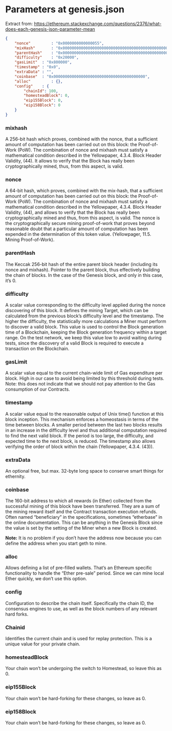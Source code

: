 # Parameters at genesis.json
Extract from: https://ethereum.stackexchange.com/questions/2376/what-does-each-genesis-json-parameter-mean

```json
{
	"nonce"			: "0x0000000000000055",
	"mixHash"		: "0x0000000000000000000000000000000000000000000000000000000000000000",
	"parentHash"	: "0x0000000000000000000000000000000000000000000000000000000000000000",
	"difficulty"	: "0x20000",
	"gasLimit"	: "0x800000",
	"timestamp"	: "0x0",
	"extraData"	: "",
	"coinbase"	: "0x0000000000000000000000000000000000000000",
	"alloc" 		: {},
	"config" 	: {
		"chainId": 100,
		"homesteadBlock": 0,
		"eip155Block": 0,
		"eip158Block": 0
	}
}
```

### mixhash 
A 256-bit hash which proves, combined with the nonce, that a sufficient amount of computation has been carried out on this block: the Proof-of-Work (PoW). The combination of nonce and mixhash must satisfy a mathematical condition described in the Yellowpaper, 4.3.4. Block Header Validity, (44). It allows to verify that the Block has really been cryptographically mined, thus, from this aspect, is valid.

### nonce 
A 64-bit hash, which proves, combined with the mix-hash, that a sufficient amount of computation has been carried out on this block: the Proof-of-Work (PoW). The combination of nonce and mixhash must satisfy a mathematical condition described in the Yellowpaper, 4.3.4. Block Header Validity, (44), and allows to verify that the Block has really been cryptographically mined and thus, from this aspect, is valid. The nonce is the cryptographically secure mining proof-of-work that proves beyond reasonable doubt that a particular amount of computation has been expended in the determination of this token value. (Yellowpager, 11.5. Mining Proof-of-Work).

### parentHash 
The Keccak 256-bit hash of the entire parent block header (including its nonce and mixhash). Pointer to the parent block, thus effectively building the chain of blocks. In the case of the Genesis block, and only in this case, it’s 0.

### difficulty 
A scalar value corresponding to the difficulty level applied during the nonce discovering of this block. It defines the mining Target, which can be calculated from the previous block’s difficulty level and the timestamp. The higher the difficulty, the statistically more calculations a Miner must perform to discover a valid block. This value is used to control the Block generation time of a Blockchain, keeping the Block generation frequency within a target range. On the test network, we keep this value low to avoid waiting during tests, since the discovery of a valid Block is required to execute a transaction on the Blockchain.

### gasLimit 
A scalar value equal to the current chain-wide limit of Gas expenditure per block. High in our case to avoid being limited by this threshold during tests. Note: this does not indicate that we should not pay attention to the Gas consumption of our Contracts.

### timestamp 
A scalar value equal to the reasonable output of Unix time() function at this block inception. This mechanism enforces a homeostasis in terms of the time between blocks. A smaller period between the last two blocks results in an increase in the difficulty level and thus additional computation required to find the next valid block. If the period is too large, the difficulty, and expected time to the next block, is reduced. The timestamp also allows verifying the order of block within the chain (Yellowpaper, 4.3.4. (43)).

### extraData 
An optional free, but max. 32-byte long space to conserve smart things for ethernity.

### coinbase 
The 160-bit address to which all rewards (in Ether) collected from the successful mining of this block have been transferred. They are a sum of the mining reward itself and the Contract transaction execution refunds. Often named “beneficiary” in the specifications, sometimes “etherbase” in the online documentation. This can be anything in the Genesis Block since the value is set by the setting of the Miner when a new Block is created.

**Note:** It is no problem if you don’t have the address now because you can define the address when you start geth to mine.

### alloc 
Allows defining a list of pre-filled wallets. That’s an Ethereum specific functionality to handle the “Ether pre-sale” period. Since we can mine local Ether quickly, we don’t use this option.

### config 
Configuration to describe the chain itself. Specifically the chain ID, the consensus engines to use, as well as the block numbers of any relevant hard forks.

### Chainid 
Identifies the current chain and is used for replay protection. This is a unique value for your private chain.
### homesteadBlock 
Your chain won’t be undergoing the switch to Homestead, so leave this as 0.
### eip155Block 
Your chain won’t be hard-forking for these changes, so leave as 0.
### eip158Block 
Your chain won’t be hard-forking for these changes, so leave as 0.
